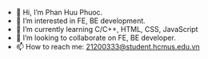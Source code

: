 - 👋 Hi, I’m Phan Huu Phuoc.
- 👀 I’m interested in FE, BE development.
- 🌱 I’m currently learning C/C++, HTML, CSS, JavaScript
- 💞️ I’m looking to collaborate on FE, BE developer.
- 📫 How to reach me: 21200333@student.hcmus.edu.vn


<!---
Phuoc2003/Phuoc2003 is a ✨ special ✨ repository because its `README.md` (this file) appears on your GitHub profile.
You can click the Preview link to take a look at your changes.
--->
